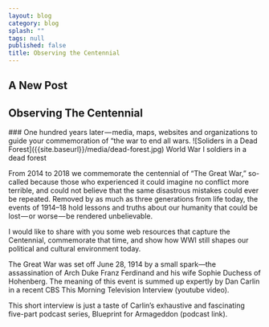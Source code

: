 ```yaml
---
layout: blog
category: blog
splash: ""
tags: null
published: false
title: Observing the Centennial
---
```


## A New Post

## Observing The Centennial
<blockquote></blockquote>
### One hundred years later — media, maps, websites and organizations to guide your commemoration of “the war to end all wars.
![Soliders in a Dead Forest]({{site.baseurl}}/media/dead-forest.jpg)
<caption>World War I soldiers in a dead forest</caption>

From 2014 to 2018 we commemorate the centennial of “The Great War,” so-called because those who experienced it could imagine no conflict more terrible, and could not believe that the same disastrous mistakes could ever be repeated. Removed by as much as three generations from life today, the events of 1914–18 hold lessons and truths about our humanity that could be lost — or worse — be rendered unbelievable.

I would like to share with you some web resources that capture the Centennial, commemorate that time, and show how WWI still shapes our political and cultural environment today.

The Great War was set off June 28, 1914 by a small spark—the assassination of Arch Duke Franz Ferdinand and his wife Sophie Duchess of Hohenberg. The meaning of this event is summed up expertly by Dan Carlin in a recent CBS This Morning Television Interview (youtube video).

This short interview is just a taste of Carlin’s exhaustive and fascinating five-part podcast series, Blueprint for Armageddon (podcast link).
